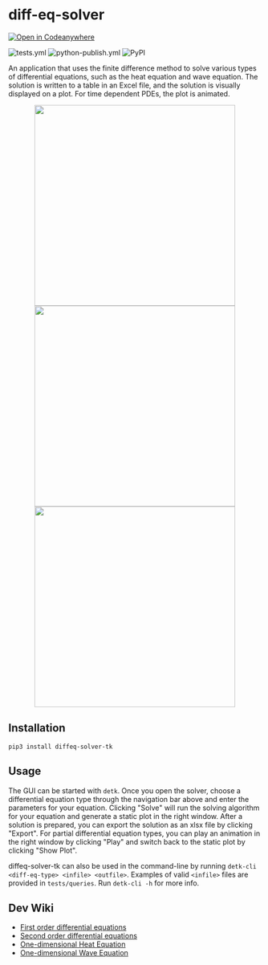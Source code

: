 # diff-eq-solver

[![Open in Codeanywhere](https://codeanywhere.com/img/open-in-codeanywhere-btn.svg)](https://app.codeanywhere.com/#https://github.com/joeyshi12/diff-eq-solver)


![tests.yml](https://github.com/joeyshi12/diff-eq-solver/actions/workflows/tests.yml/badge.svg)
![python-publish.yml](https://github.com/joeyshi12/json-data-type-transcompiler/actions/workflows/python-publish.yml/badge.svg)
![PyPI](https://img.shields.io/pypi/v/diffeq-solver-tk)

An application that uses the finite difference method to solve various types of differential equations, such as the
heat equation and wave equation. The solution is written to a table in an Excel file, and the solution is visually
displayed on a plot. For time dependent PDEs, the plot is animated.

<p align="center">
  <img src="https://raw.githubusercontent.com/joeyshi12/diff-eq-solver/master/snapshots/heat_eq_demo.png" style="width: 400px;">
  <img src="https://raw.githubusercontent.com/joeyshi12/diff-eq-solver/master/snapshots/wave_eq_demo.png" style="width: 400px;">
  <img src="https://raw.githubusercontent.com/joeyshi12/diff-eq-solver/master/snapshots/wave_eq_demo.gif" style="width: 400px;">
</p>

## Installation

```
pip3 install diffeq-solver-tk
```

## Usage
The GUI can be started with `detk`. Once you open the solver, choose a differential equation type through the
navigation bar above and enter the parameters for your equation. Clicking "Solve" will run the solving algorithm
for your equation and generate a static plot in the right window. After a solution is prepared, you can export the
solution as an xlsx file by clicking "Export". For partial differential equation types, you can play an animation
in the right window by clicking "Play" and switch back to the static plot by clicking "Show Plot".

diffeq-solver-tk can also be used in the command-line by running `detk-cli <diff-eq-type> <infile> <outfile>`.
Examples of valid `<infile>` files are provided in `tests/queries`. Run `detk-cli -h` for more info.

## Dev Wiki

- [First order differential equations](https://github.com/joeyshi12/diff-eq-solver/wiki/First-Order-Differential-Equation-Solving-Algorithm)
- [Second order differential equations](https://github.com/joeyshi12/diff-eq-solver/wiki/Second-Order-Differential-Equation-Solving-Algorithm)
- [One-dimensional Heat Equation](https://github.com/joeyshi12/diff-eq-solver/wiki/One-dimensional-Heat-Equation-Solving-Algorithm)
- [One-dimensional Wave Equation](https://github.com/joeyshi12/diff-eq-solver/wiki/One-dimensional-Wave-Equation-Solving-Algorithm)
